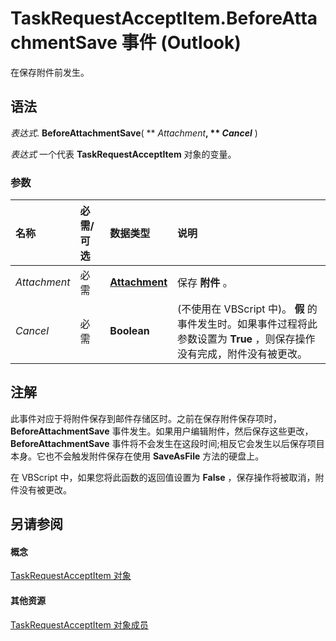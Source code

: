 
# TaskRequestAcceptItem.BeforeAttachmentSave 事件 (Outlook)

在保存附件前发生。


## 语法

 _表达式_. **BeforeAttachmentSave**( ** _Attachment_**, ** _Cancel_** )

 _表达式_ 一个代表 **TaskRequestAcceptItem** 对象的变量。


### 参数



|**名称**|**必需/可选**|**数据类型**|**说明**|
|:-----|:-----|:-----|:-----|
| _Attachment_|必需|**[Attachment](3e11582b-ac90-0948-bc37-506570bb287b.md)**|保存 **附件** 。|
| _Cancel_|必需|**Boolean**|(不使用在 VBScript 中)。 **假** 的事件发生时。如果事件过程将此参数设置为 **True** ，则保存操作没有完成，附件没有被更改。|

## 注解

此事件对应于将附件保存到邮件存储区时。之前在保存附件保存项时，  **BeforeAttachmentSave** 事件发生。如果用户编辑附件，然后保存这些更改， **BeforeAttachmentSave** 事件将不会发生在这段时间;相反它会发生以后保存项目本身。它也不会触发附件保存在使用 **SaveAsFile** 方法的硬盘上。

在 VBScript 中，如果您将此函数的返回值设置为 **False** ，保存操作将被取消，附件没有被更改。


## 另请参阅


#### 概念


[TaskRequestAcceptItem 对象](a2905f72-0a67-b07d-7f85-84fe4de17c25.md)
#### 其他资源


[TaskRequestAcceptItem 对象成员](fe91c4cc-f505-11d8-0d0a-84fc4d355651.md)